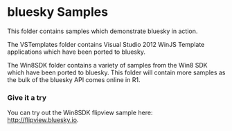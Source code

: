 # bluesky Samples

This folder contains samples which demonstrate bluesky in action.  

The VSTemplates folder contains Visual Studio 2012 WinJS Template applications which have been ported to bluesky.

The Win8SDK folder contains a variety of samples from the Win8 SDK which have been ported to bluesky.  This folder will contain more samples as the bulk of the bluesky API comes online in R1.

### Give it a try
You can try out the Win8SDK flipview sample here: http://flipview.bluesky.io.
